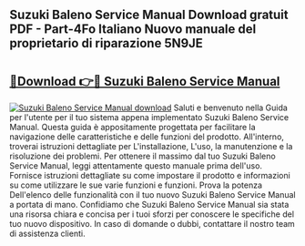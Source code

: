 ## Suzuki Baleno Service Manual Download gratuit PDF - Part-4Fo Italiano Nuovo manuale del proprietario di riparazione 5N9JE

# <h2><a href="http://dfb9p83.blite.top/?on=Suzuki+Baleno+Service+Manual">🔗Download 👉🔴 Suzuki Baleno Service Manual</a></h2>

[![Suzuki Baleno Service Manual download](https://i.imgur.com/lujVjoI.png)](http://dfb9p83.blite.top/?on=Suzuki+Baleno+Service+Manual)
Saluti e benvenuto nella Guida per l'utente per il tuo sistema appena implementato Suzuki Baleno Service Manual. Questa guida è appositamente progettata per facilitare la navigazione delle caratteristiche e delle funzioni del prodotto. All'interno, troverai istruzioni dettagliate per L'installazione, L'uso, la manutenzione e la risoluzione dei problemi. Per ottenere il massimo dal tuo Suzuki Baleno Service Manual, leggi attentamente questo manuale prima dell'uso. Fornisce istruzioni dettagliate su come impostare il prodotto e informazioni su come utilizzare le sue varie funzioni e funzioni. Prova la potenza Dell'elenco delle funzionalità con il tuo nuovo Suzuki Baleno Service Manual a portata di mano. Confidiamo che Suzuki Baleno Service Manual sia stata una risorsa chiara e concisa per i tuoi sforzi per conoscere le specifiche del tuo nuovo dispositivo. In caso di domande o dubbi, contattare il nostro team di assistenza clienti.

